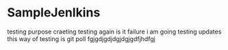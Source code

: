 # SampleJenlkins
testing purpose craeting
testing again is it failure i am going
testing updates
this way of testing is git poll
fgjgdjgdjdgjdgjgdfjhdfgj
